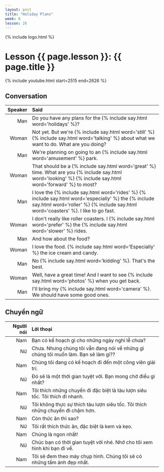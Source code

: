```yaml
---
layout: post
title: "Holiday Plans"
week: 6
lesson: 26
---
```


{% include logo.html %}

# Lesson {{ page.lesson }}: {{ page.title }}

{% include youtube.html start=2515 end=2626 %}

## Conversation

Speaker | Said
---: | :---
Man | Do you have any plans for the {% include say.html word='holidays' %}?
Woman | Not yet. But we're {% include say.html word='still' %} {% include say.html word='talking' %} about what we want to do. What are you doing?
Man | We're planning on going to an {% include say.html word='amusement' %} park.
Woman | That should be a {% include say.html word='great' %} time. What are you {% include say.html word='looking' %} {% include say.html word='forward' %} to most?
Man | I love the {% include say.html word='rides' %} {% include say.html word='especially' %} the {% include say.html word='roller' %} {% include say.html word='coasters' %}. I like to go fast.
Woman | I don't really like roller coasters. I {% include say.html word='prefer' %} the {% include say.html word='slower' %} rides.
Man | And how about the food?
Woman | I love the food. {% include say.html word='Especially' %} the ice cream and candy.
Man | No {% include say.html word='kidding' %}. That's the best.
Woman | Well, have a great time! And I want to see {% include say.html word='photos' %} when you get back.
Man | I'll bring my {% include say.html word='camera' %}. We should have some good ones.

## Chuyển ngữ

Người nói | Lời thoại
---: | :---
Nam | Bạn có kế hoạch gì cho những ngày nghỉ lễ chưa?
Nữ | Chưa. Nhưng chúng tôi vẫn đang nói về những gì chúng tôi muốn làm. Bạn sẽ làm gì??
Nam | Chúng tôi đang có kế hoạch đi đến một công viên giải trí.
Nữ | Đó sẽ là một thời gian tuyệt vời. Bạn mong chờ điều gì nhất?
Nam | Tôi thích những chuyến đi đặc biệt là tàu lượn siêu tốc. Tôi thích đi nhanh.
Nữ | Tôi không thực sự thích tàu lượn siêu tốc. Tôi thích những chuyến đi chậm hơn.
Nam | Còn thức ăn thì sao?
Nữ | Tôi rất thích thức ăn, đặc biệt là kem và kẹo.
Nam | Chúng là ngon nhất!
Nữ | Chúc bạn có thời gian tuyệt vời nhé. Nhớ cho tôi xem hình khi bạn đi về.
Nam | Tôi sẽ đem theo máy chụp hình. Chúng tôi sẽ có những tấm ảnh đẹp nhất.
